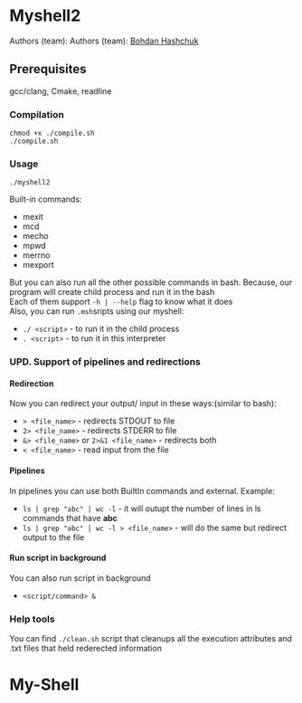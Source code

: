 
# Myshell2
Authors (team): Authors (team): [Bohdan Hashchuk](https://github.com/gashchukk) 
## Prerequisites
gcc/clang, Cmake, readline
### Compilation
```
chmod +x ./compile.sh
./compile.sh
```

### Usage
```
./myshell2
```
Built-in commands:
- mexit
- mcd
- mecho
- mpwd
- merrno
- mexport

But you can also run all the other possible commands in bash. Because, our program will create child process and run it in the bash<br>
Each of them support `-h | --help` flag to know what it does<br>
Also, you can run ```.msh```sripts using our myshell:
* `./ <script>` - to run it in the child process
* `. <script>` - to run it in this interpreter

### UPD. Support of pipelines and redirections
#### Redirection
Now you can redirect your output/ input in these ways:(similar to bash):
- `> <file_name>` - redirects STDOUT to file
- `2> <file_name>` - redirects STDERR to file
- `&> <file_name>` or `2>&1 <file_name>` - redirects both
- `< <file_name>` - read input from the file
#### Pipelines
In pipelines you can use both BuiltIn commands and external. Example:
- `ls | grep "abc" | wc -l` - it will outupt the number of lines in ls commands that have **abc**
- `ls | grep "abc" | wc -l > <file_name>` - will do the same but redirect output to the file

#### Run script in background
You can also run script in background
- `<script/command> &`

### Help tools
You can find `./clean.sh` script that cleanups all the execution attributes and .txt files that held rederected information


# My-Shell
